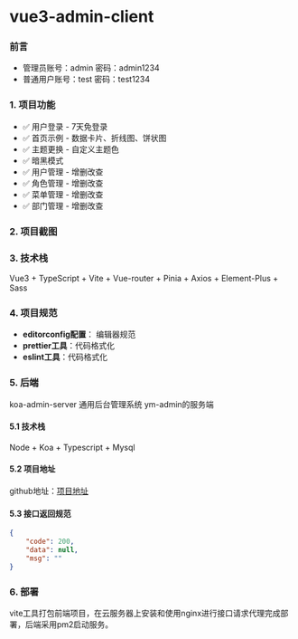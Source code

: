 <!--
 * @Author: ZRMYDYCG
 * @Date: 2024-10
 * @LastEditors: ZRMYDYCG
 * @LastEditTime: 2024-10
 * @Description: 
-->
# vue3-admin-client

### 前言

- 管理员账号：admin  密码：admin1234
- 普通用户账号：test   密码：test1234

### 1. 项目功能

- ✅ 用户登录 - 7天免登录
- ✅ 首页示例 - 数据卡片、折线图、饼状图
- ✅ 主题更换 - 自定义主题色
- ✅ 暗黑模式
- ✅ 用户管理 - 增删改查
- ✅ 角色管理 - 增删改查
- ✅ 菜单管理 - 增删改查
- ✅ 部门管理 - 增删改查

### 2. 项目截图

### 3. 技术栈

Vue3 + TypeScript + Vite + Vue-router + Pinia + Axios + Element-Plus + Sass

### 4. 项目规范

- **editorconfig配置**： 编辑器规范
- **prettier工具**：代码格式化
- **eslint工具**：代码格式化

### 5. 后端
koa-admin-server 通用后台管理系统 ym-admin的服务端

#### 5.1 技术栈
Node + Koa + Typescript + Mysql

#### 5.2 项目地址
github地址：[项目地址](https://github.com/Yuimng/koa-admin-server) 

#### 5.3 接口返回规范

```json
{
    "code": 200,
    "data": null,
    "msg": ""
}
```

### 6. 部署

vite工具打包前端项目，在云服务器上安装和使用nginx进行接口请求代理完成部署，后端采用pm2启动服务。
